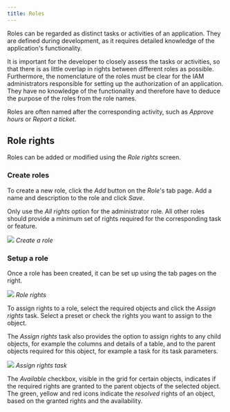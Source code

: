 ```yaml
---
title: Roles
---
```


Roles can be regarded as distinct tasks or activities of an application.
They are defined during development, as it requires detailed knowledge of the application's functionality.

It is important for the developer to closely assess the tasks or activities, so that there is as little overlap in rights between different roles as possible. Furthermore, the nomenclature of the roles must be clear for the IAM administrators responsible for setting up the authorization of an application. They have no knowledge of the functionality and therefore have to deduce the purpose of the roles from the role names.

Roles are often named after the corresponding activity, such as *Approve hours* or *Report a ticket*.

## Role rights

Roles can be added or modified using the *Role rights* screen.

### Create roles

To create a new role, click the *Add* button on the *Role*'s tab page. Add a name and description to the role and click *Save*.

Only use the *All rights* option for the administrator role. All other roles should provide a minimum set of rights required for the corresponding task or feature.

![](assets/sf/create_role.png)
*Create a role*

### Setup a role

Once a role has been created, it can be set up using the tab pages on the right.

![](assets/sf/role_rights.png)
*Role rights*

To assign rights to a role, select the required objects and click the *Assign rights* task. Select a preset or check the rights you want to assign to the object.

The *Assign rights* task also provides the option to assign rights to any child objects, for example the columns and details of a table, and to the parent objects required for this object, for example a task for its task parameters.

![](assets/sf/assign_rights.png)
*Assign rights task*

The *Available* checkbox, visible in the grid for certain objects, indicates if the required rights are granted to the parent objects of the selected object. The green, yellow and red icons indicate the *resolved* rights of an object, based on the granted rights and the availability.